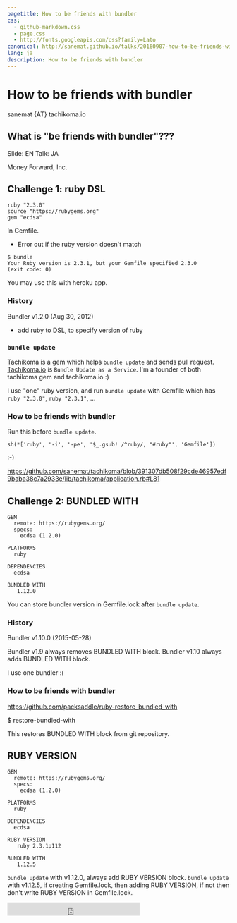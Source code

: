 ```yaml
---
pagetitle: How to be friends with bundler
css:
  - github-markdown.css
  - page.css
  - http://fonts.googleapis.com/css?family=Lato
canonical: http://sanemat.github.io/talks/20160907-how-to-be-friends-with-bundler/
lang: ja
description: How to be friends with bundler
---
```

<script type="text/javascript">
  window.analytics=window.analytics||[],window.analytics.methods=["identify","group","track","page","pageview","alias","ready","on","once","off","trackLink","trackForm","trackClick","trackSubmit"],window.analytics.factory=function(t){return function(){var a=Array.prototype.slice.call(arguments);return a.unshift(t),window.analytics.push(a),window.analytics}};for(var i=0;i<window.analytics.methods.length;i++){var key=window.analytics.methods[i];window.analytics[key]=window.analytics.factory(key)}window.analytics.load=function(t){if(!document.getElementById("analytics-js")){var a=document.createElement("script");a.type="text/javascript",a.id="analytics-js",a.async=!0,a.src=("https:"===document.location.protocol?"https://":"http://")+"cdn.segment.io/analytics.js/v1/"+t+"/analytics.min.js";var n=document.getElementsByTagName("script")[0];n.parentNode.insertBefore(a,n)}},window.analytics.SNIPPET_VERSION="2.0.9",
  window.analytics.load("ig7q6np7c1");
  window.analytics.page();
</script>


# How to be friends with bundler

sanemat {AT} tachikoma.io

## What is "be friends with bundler"???

Slide: EN
Talk: JA

Money Forward, Inc.

## Challenge 1: ruby DSL

```
ruby "2.3.0"
source "https://rubygems.org"
gem "ecdsa"
```

In Gemfile.

- Error out if the ruby version doesn't match

```
$ bundle
Your Ruby version is 2.3.1, but your Gemfile specified 2.3.0
(exit code: 0)
```

You may use this with heroku app.

### History

Bundler v1.2.0 (Aug 30, 2012)

- add ruby to DSL, to specify version of ruby

### `bundle update`

Tachikoma is a gem which helps `bundle update` and sends pull request.
[Tachikoma.io](http://tachikoma.io) is `Bundle Update as a Service`.
I'm a founder of both tachikoma gem and tachikoma.io :)

I use "one" ruby version, and run `bundle update` with Gemfile which has `ruby "2.3.0"`, `ruby "2.3.1"`, ...


### How to be friends with bundler

Run this before `bundle update`.
```
sh(*['ruby', '-i', '-pe', '$_.gsub! /^ruby/, "#ruby"', 'Gemfile'])
```

:-)

https://github.com/sanemat/tachikoma/blob/391307db508f29cde46957edf9baba38c7a2933e/lib/tachikoma/application.rb#L81


## Challenge 2: BUNDLED WITH

```
GEM
  remote: https://rubygems.org/
  specs:
    ecdsa (1.2.0)

PLATFORMS
  ruby

DEPENDENCIES
  ecdsa

BUNDLED WITH
   1.12.0
```

You can store bundler version in Gemfile.lock after `bundle update`.

### History

Bundler v1.10.0 (2015-05-28)

Bundler v1.9 always removes BUNDLED WITH block.
Bundler v1.10 always adds BUNDLED WITH block.

I use one bundler :(

### How to be friends with bundler

https://github.com/packsaddle/ruby-restore_bundled_with

$ restore-bundled-with

This restores BUNDLED WITH block from git repository.

## RUBY VERSION

```
GEM
  remote: https://rubygems.org/
  specs:
    ecdsa (1.2.0)

PLATFORMS
  ruby

DEPENDENCIES
  ecdsa

RUBY VERSION
   ruby 2.3.1p112

BUNDLED WITH
   1.12.5
```

`bundle update` with v1.12.0, always add RUBY VERSION block.
`bundle update` with v1.12.5, if creating Gemfile.lock, then adding RUBY VERSION, if not then don't write RUBY VERSION in Gemfile.lock.


<iframe src="http://expando.github.io/add/?u=http%3A%2F%2Fsanemat.github.io%2Ftalks%2F20160907-how-to-be-friends-with-bundler%2F&t=How%20to%20be%20friends%20with%20bundler" frameborder=0 frametransparency=1 scrolling=no height=30 width=300>
</iframe>
